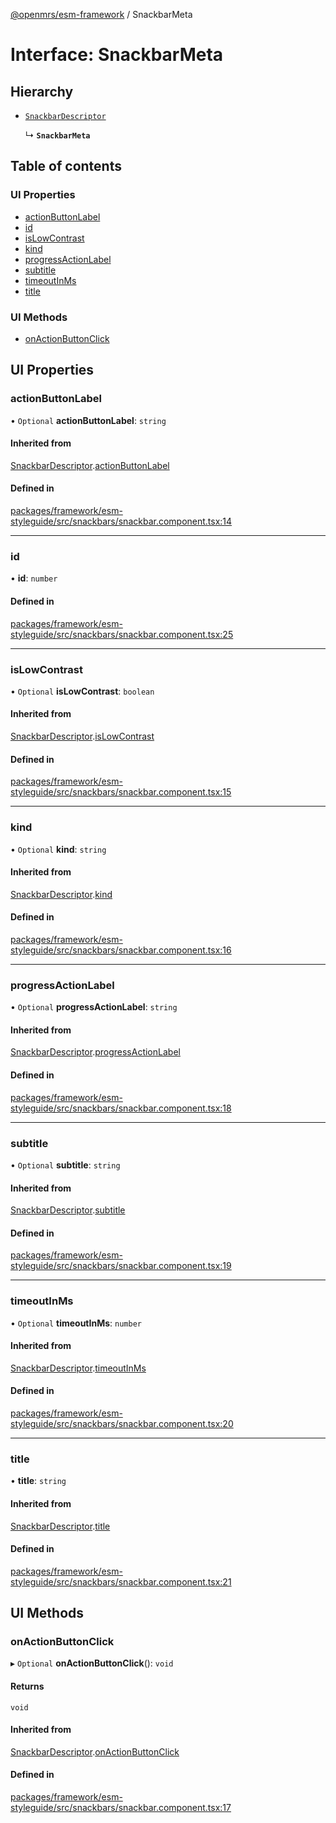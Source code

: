 [@openmrs/esm-framework](../API.md) / SnackbarMeta

# Interface: SnackbarMeta

## Hierarchy

- [`SnackbarDescriptor`](SnackbarDescriptor.md)

  ↳ **`SnackbarMeta`**

## Table of contents

### UI Properties

- [actionButtonLabel](SnackbarMeta.md#actionbuttonlabel)
- [id](SnackbarMeta.md#id)
- [isLowContrast](SnackbarMeta.md#islowcontrast)
- [kind](SnackbarMeta.md#kind)
- [progressActionLabel](SnackbarMeta.md#progressactionlabel)
- [subtitle](SnackbarMeta.md#subtitle)
- [timeoutInMs](SnackbarMeta.md#timeoutinms)
- [title](SnackbarMeta.md#title)

### UI Methods

- [onActionButtonClick](SnackbarMeta.md#onactionbuttonclick)

## UI Properties

### actionButtonLabel

• `Optional` **actionButtonLabel**: `string`

#### Inherited from

[SnackbarDescriptor](SnackbarDescriptor.md).[actionButtonLabel](SnackbarDescriptor.md#actionbuttonlabel)

#### Defined in

[packages/framework/esm-styleguide/src/snackbars/snackbar.component.tsx:14](https://github.com/kirwea/openmrs-esm-core/blob/main/packages/framework/esm-styleguide/src/snackbars/snackbar.component.tsx#L14)

___

### id

• **id**: `number`

#### Defined in

[packages/framework/esm-styleguide/src/snackbars/snackbar.component.tsx:25](https://github.com/kirwea/openmrs-esm-core/blob/main/packages/framework/esm-styleguide/src/snackbars/snackbar.component.tsx#L25)

___

### isLowContrast

• `Optional` **isLowContrast**: `boolean`

#### Inherited from

[SnackbarDescriptor](SnackbarDescriptor.md).[isLowContrast](SnackbarDescriptor.md#islowcontrast)

#### Defined in

[packages/framework/esm-styleguide/src/snackbars/snackbar.component.tsx:15](https://github.com/kirwea/openmrs-esm-core/blob/main/packages/framework/esm-styleguide/src/snackbars/snackbar.component.tsx#L15)

___

### kind

• `Optional` **kind**: `string`

#### Inherited from

[SnackbarDescriptor](SnackbarDescriptor.md).[kind](SnackbarDescriptor.md#kind)

#### Defined in

[packages/framework/esm-styleguide/src/snackbars/snackbar.component.tsx:16](https://github.com/kirwea/openmrs-esm-core/blob/main/packages/framework/esm-styleguide/src/snackbars/snackbar.component.tsx#L16)

___

### progressActionLabel

• `Optional` **progressActionLabel**: `string`

#### Inherited from

[SnackbarDescriptor](SnackbarDescriptor.md).[progressActionLabel](SnackbarDescriptor.md#progressactionlabel)

#### Defined in

[packages/framework/esm-styleguide/src/snackbars/snackbar.component.tsx:18](https://github.com/kirwea/openmrs-esm-core/blob/main/packages/framework/esm-styleguide/src/snackbars/snackbar.component.tsx#L18)

___

### subtitle

• `Optional` **subtitle**: `string`

#### Inherited from

[SnackbarDescriptor](SnackbarDescriptor.md).[subtitle](SnackbarDescriptor.md#subtitle)

#### Defined in

[packages/framework/esm-styleguide/src/snackbars/snackbar.component.tsx:19](https://github.com/kirwea/openmrs-esm-core/blob/main/packages/framework/esm-styleguide/src/snackbars/snackbar.component.tsx#L19)

___

### timeoutInMs

• `Optional` **timeoutInMs**: `number`

#### Inherited from

[SnackbarDescriptor](SnackbarDescriptor.md).[timeoutInMs](SnackbarDescriptor.md#timeoutinms)

#### Defined in

[packages/framework/esm-styleguide/src/snackbars/snackbar.component.tsx:20](https://github.com/kirwea/openmrs-esm-core/blob/main/packages/framework/esm-styleguide/src/snackbars/snackbar.component.tsx#L20)

___

### title

• **title**: `string`

#### Inherited from

[SnackbarDescriptor](SnackbarDescriptor.md).[title](SnackbarDescriptor.md#title)

#### Defined in

[packages/framework/esm-styleguide/src/snackbars/snackbar.component.tsx:21](https://github.com/kirwea/openmrs-esm-core/blob/main/packages/framework/esm-styleguide/src/snackbars/snackbar.component.tsx#L21)

## UI Methods

### onActionButtonClick

▸ `Optional` **onActionButtonClick**(): `void`

#### Returns

`void`

#### Inherited from

[SnackbarDescriptor](SnackbarDescriptor.md).[onActionButtonClick](SnackbarDescriptor.md#onactionbuttonclick)

#### Defined in

[packages/framework/esm-styleguide/src/snackbars/snackbar.component.tsx:17](https://github.com/kirwea/openmrs-esm-core/blob/main/packages/framework/esm-styleguide/src/snackbars/snackbar.component.tsx#L17)
